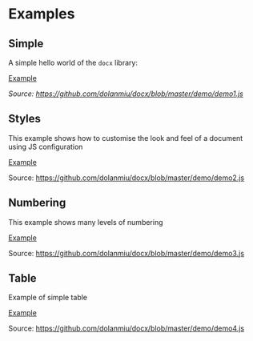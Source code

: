 # Examples

## Simple

A simple hello world of the `docx` library:

[Example](https://raw.githubusercontent.com/dolanmiu/docx/master/demo/demo1.js ':include')

*Source: https://github.com/dolanmiu/docx/blob/master/demo/demo1.js*

## Styles

This example shows how to customise the look and feel of a document using JS configuration

[Example](https://raw.githubusercontent.com/dolanmiu/docx/master/demo/demo2.js ':include')

Source: https://github.com/dolanmiu/docx/blob/master/demo/demo2.js


## Numbering

This example shows many levels of numbering

[Example](https://raw.githubusercontent.com/dolanmiu/docx/master/demo/demo3.js ':include')

Source: https://github.com/dolanmiu/docx/blob/master/demo/demo3.js

## Table

Example of simple table

[Example](https://raw.githubusercontent.com/dolanmiu/docx/master/demo/demo4.js ':include')

Source: https://github.com/dolanmiu/docx/blob/master/demo/demo4.js